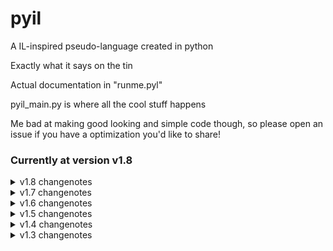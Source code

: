# pyil
 A IL-inspired pseudo-language created in python


Exactly what it says on the tin

Actual documentation in "runme.pyl"

pyil_main.py is where all the cool stuff happens

Me bad at making good looking and simple code though, so please open an issue if you have a optimization you'd like to share!


### Currently at version v1.8

<details>
    <summary>v1.8 changenotes</summary>
    - FIXED "IF/ELSE/END" ACTIONS NOT WORKING; WOOOOOOOOOOOOOOOO LET'S GOOOOOOOOOOOOOOOOOOOOOOOO THAT BUG WAS THE BANE OF MY EXISTANCE
</details>

<details>
    <summary>v1.7 changenotes</summary>
    - Added "addtrans", "trans", and "cleartrans" actions
</details>

<details>
    <summary>v1.6 changenotes</summary>
    - Added "wait" action
<details>
    <summary>v1.6.1 changenotes</summary>
    - Added markdown documentation(pyldocs.md)
    </details>
</details>

<details>
    <summary>v1.5 changenotes</summary>
    - Added "goto" and "lines" actions(documentation in runme.pyl)

    - Added extra features to "add", "sub", "mul", and "div" actions(documentation in runme.pyl)

    - "if/else/end" action STILL DOESN'T WORK
<details>
        <summary>v1.5.1</summary>
        - "goto" action can now be run more than once
    </details>
</details>

<details>
    <summary>v1.4 changenotes</summary>
    - Added "let" action(documentation in runme.pyl)
    
    - Added line comments "##"

    - Created a syntax highlighting extension for pyil(not released yet)

    - Fixed the "if/else/end" not working(I can't the understand it's code anymore help)
</details>

<details>
    <summary>v1.3 changenotes</summary>
    - Added documentation
</details>